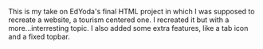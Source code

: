 This is my take on EdYoda's final HTML project in which I was supposed to recreate a website, a tourism centered one.
I recreated it but with a more...interresting topic.
I also added some extra features, like a tab icon and a fixed topbar.
